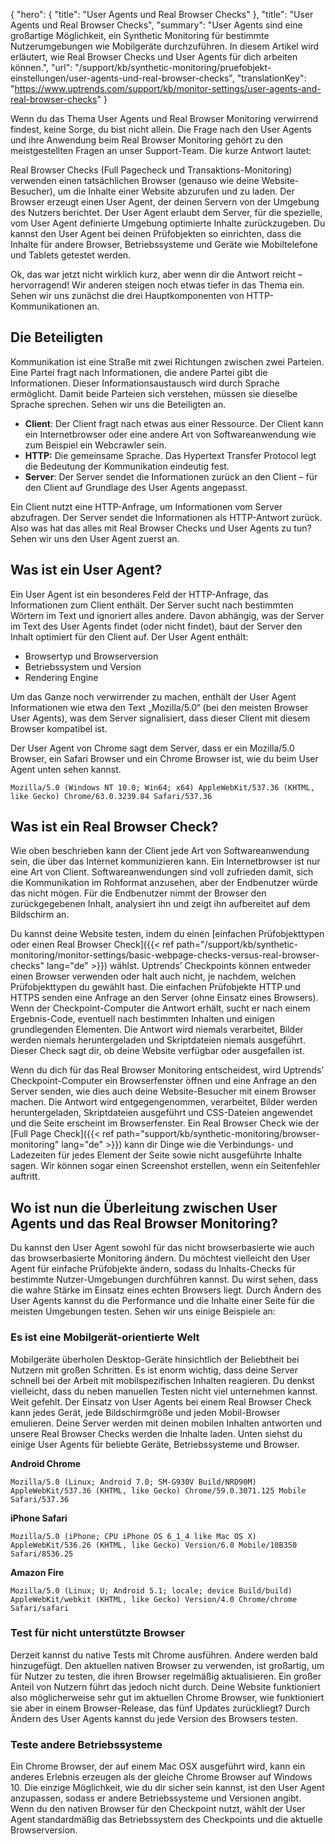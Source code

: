 {
  "hero": {
    "title": "User Agents und Real Browser Checks"
  },
  "title": "User Agents und Real Browser Checks",
  "summary": "User Agents sind eine großartige Möglichkeit, ein Synthetic Monitoring für bestimmte Nutzerumgebungen wie Mobilgeräte durchzuführen. In diesem Artikel wird erläutert, wie Real Browser Checks und User Agents für dich arbeiten können.",
  "url": "/support/kb/synthetic-monitoring/pruefobjekt-einstellungen/user-agents-und-real-browser-checks",
  "translationKey": "https://www.uptrends.com/support/kb/monitor-settings/user-agents-and-real-browser-checks"
}

Wenn du das Thema User Agents und Real Browser Monitoring verwirrend findest, keine Sorge, du bist nicht allein. Die Frage nach den User Agents und ihre Anwendung beim Real Browser Monitoring gehört zu den meistgestellten Fragen an unser Support-Team. Die kurze Antwort lautet:

Real Browser Checks (Full Pagecheck und Transaktions-Monitoring) verwenden einen tatsächlichen Browser (genauso wie deine Website-Besucher), um die Inhalte einer Website abzurufen und zu laden. Der Browser erzeugt einen User Agent, der deinen Servern von der Umgebung des Nutzers berichtet. Der User Agent erlaubt dem Server, für die spezielle, vom User Agent definierte Umgebung optimierte Inhalte zurückzugeben. Du kannst den User Agent bei deinen Prüfobjekten so einrichten, dass die Inhalte für andere Browser, Betriebssysteme und Geräte wie Mobiltelefone und Tablets getestet werden.

Ok, das war jetzt nicht wirklich kurz, aber wenn dir die Antwort reicht – hervorragend! Wir anderen steigen noch etwas tiefer in das Thema ein. Sehen wir uns zunächst die drei Hauptkomponenten von HTTP-Kommunikationen an.

## Die Beteiligten

Kommunikation ist eine Straße mit zwei Richtungen zwischen zwei Parteien. Eine Partei fragt nach Informationen, die andere Partei gibt die Informationen. Dieser Informationsaustausch wird durch Sprache ermöglicht. Damit beide Parteien sich verstehen, müssen sie dieselbe Sprache sprechen. Sehen wir uns die Beteiligten an.

-   **Client**: Der Client fragt nach etwas aus einer Ressource. Der Client kann ein Internetbrowser oder eine andere Art von Softwareanwendung wie zum Beispiel ein Webcrawler sein.
-   **HTTP:** Die gemeinsame Sprache. Das Hypertext Transfer Protocol legt die Bedeutung der Kommunikation eindeutig fest.
-   **Server**: Der Server sendet die Informationen zurück an den Client – für den Client auf Grundlage des User Agents angepasst.

Ein Client nutzt eine HTTP-Anfrage, um Informationen vom Server abzufragen. Der Server sendet die Informationen als HTTP-Antwort zurück. Also was hat das alles mit Real Browser Checks und User Agents zu tun? Sehen wir uns den User Agent zuerst an.

## Was ist ein User Agent?

Ein User Agent ist ein besonderes Feld der HTTP-Anfrage, das Informationen zum Client enthält. Der Server sucht nach bestimmten Wörtern im Text und ignoriert alles andere. Davon abhängig, was der Server im Text des User Agents findet (oder nicht findet), baut der Server den Inhalt optimiert für den Client auf. Der User Agent enthält:

-   Browsertyp und Browserversion
-   Betriebssystem und Version
-   Rendering Engine

Um das Ganze noch verwirrender zu machen, enthält der User Agent Informationen wie etwa den Text „Mozilla/5.0“ (bei den meisten Browser User Agents), was dem Server signalisiert, dass dieser Client mit diesem Browser kompatibel ist.

Der User Agent von Chrome sagt dem Server, dass er ein Mozilla/5.0 Browser, ein Safari Browser und ein Chrome Browser ist, wie du beim User Agent unten sehen kannst.

`Mozilla/5.0 (Windows NT 10.0; Win64; x64) AppleWebKit/537.36 (KHTML, like Gecko) Chrome/63.0.3239.84 Safari/537.36`

## Was ist ein Real Browser Check?

Wie oben beschrieben kann der Client jede Art von Softwareanwendung sein, die über das Internet kommunizieren kann. Ein Internetbrowser ist nur eine Art von Client. Softwareanwendungen sind voll zufrieden damit, sich die Kommunikation im Rohformat anzusehen, aber der Endbenutzer würde das nicht mögen. Für die Endbenutzer nimmt der Browser den zurückgegebenen Inhalt, analysiert ihn und zeigt ihn aufbereitet auf dem Bildschirm an.

Du kannst deine Website testen, indem du einen [einfachen Prüfobjekttypen oder einen Real Browser Check]({{< ref path="/support/kb/synthetic-monitoring/monitor-settings/basic-webpage-checks-versus-real-browser-checks" lang="de" >}}) wählst. Uptrends’ Checkpoints können entweder einen Browser verwenden oder halt auch nicht, je nachdem, welchen Prüfobjekttypen du gewählt hast. Die einfachen Prüfobjekte HTTP und HTTPS senden eine Anfrage an den Server (ohne Einsatz eines Browsers). Wenn der Checkpoint-Computer die Antwort erhält, sucht er nach einem Ergebnis-Code, eventuell nach bestimmten Inhalten und einigen grundlegenden Elementen. Die Antwort wird niemals verarbeitet, Bilder werden niemals heruntergeladen und Skriptdateien niemals ausgeführt. Dieser Check sagt dir, ob deine Website verfügbar oder ausgefallen ist.

Wenn du dich für das Real Browser Monitoring entscheidest, wird Uptrends' Checkpoint-Computer ein Browserfenster öffnen und eine Anfrage an den Server senden, wie dies auch deine Website-Besucher mit einem Browser machen. Die Antwort wird entgegengenommen, verarbeitet, Bilder werden heruntergeladen, Skriptdateien ausgeführt und CSS-Dateien angewendet und die Seite erscheint im Browserfenster. Ein Real Browser Check wie der [Full Page Check]({{< ref path="support/kb/synthetic-monitoring/browser-monitoring" lang="de" >}}) kann dir Dinge wie die Verbindungs- und Ladezeiten für jedes Element der Seite sowie nicht ausgeführte Inhalte sagen. Wir können sogar einen Screenshot erstellen, wenn ein Seitenfehler auftritt.

## Wo ist nun die Überleitung zwischen User Agents und das Real Browser Monitoring?

Du kannst den User Agent sowohl für das nicht browserbasierte wie auch das browserbasierte Monitoring ändern. Du möchtest vielleicht den User Agent für einfache Prüfobjekte ändern, sodass du Inhalts-Checks für bestimmte Nutzer-Umgebungen durchführen kannst. Du wirst sehen, dass die wahre Stärke im Einsatz eines echten Browsers liegt. Durch Ändern des User Agents kannst du die Performance und die Inhalte einer Seite für die meisten Umgebungen testen. Sehen wir uns einige Beispiele an:

### Es ist eine Mobilgerät-orientierte Welt

Mobilgeräte überholen Desktop-Geräte hinsichtlich der Beliebtheit bei Nutzern mit großen Schritten. Es ist enorm wichtig, dass deine Server schnell bei der Arbeit mit mobilspezifischen Inhalten reagieren. Du denkst vielleicht, dass du neben manuellen Testen nicht viel unternehmen kannst. Weit gefehlt. Der Einsatz von User Agents bei einem Real Browser Check kann jedes Gerät, jede Bildschirmgröße und jeden Mobil-Browser emulieren. Deine Server werden mit deinen mobilen Inhalten antworten und unsere Real Browser Checks werden die Inhalte laden. Unten siehst du einige User Agents für beliebte Geräte, Betriebssysteme und Browser.

**Android Chrome**

`Mozilla/5.0 (Linux; Android 7.0; SM-G930V Build/NRD90M) AppleWebKit/537.36 (KHTML, like Gecko) Chrome/59.0.3071.125 Mobile Safari/537.36`

**iPhone Safari**

`Mozilla/5.0 (iPhone; CPU iPhone OS 6_1_4 like Mac OS X) AppleWebKit/536.26 (KHTML, like Gecko) Version/6.0 Mobile/10B350 Safari/8536.25`

**Amazon Fire**

`Mozilla/5.0 (Linux; U; Android 5.1; locale; device Build/build) AppleWebKit/webkit (KHTML, like Gecko) Version/4.0 Chrome/chrome Safari/safari`

### Test für nicht unterstützte Browser

Derzeit kannst du native Tests mit Chrome ausführen. Andere werden bald hinzugefügt. Den aktuellen nativen Browser zu verwenden, ist großartig, um für Nutzer zu testen, die ihren Browser regelmäßig aktualisieren. Ein großer Anteil von Nutzern führt das jedoch nicht durch. Deine Website funktioniert also möglicherweise sehr gut im aktuellen Chrome Browser, wie funktioniert sie aber in einem Browser-Release, das fünf Updates zurückliegt? Durch Ändern des User Agents kannst du jede Version des Browsers testen.

### Teste andere Betriebssysteme

Ein Chrome Browser, der auf einem Mac OSX ausgeführt wird, kann ein anderes Erlebnis erzeugen als der gleiche Chrome Browser auf Windows 10. Die einzige Möglichkeit, wie du dir sicher sein kannst, ist den User Agent anzupassen, sodass er andere Betriebssysteme und Versionen angibt. Wenn du den nativen Browser für den Checkpoint nutzt, wählt der User Agent standardmäßig das Betriebssystem des Checkpoints und die aktuelle Browserversion.
